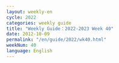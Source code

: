 ```yaml
---
layout: weekly-en
cycle: 2022
categories: weekly guide
title: "Weekly Guide：2022-2023 Week 40"
date: 2012-10-09
permalink: "/en/guide/2022/wk40.html"
weekNum: 40
language: English
---
```

